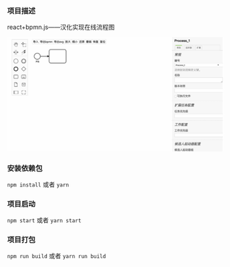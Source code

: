 ### 项目描述

react+bpmn.js——汉化实现在线流程图

![avatar](https://github.com/liht1125/react-bpmn/blob/master/src/img/bpmn-min.jpg)

### 安装依赖包

`npm install` 或者 `yarn`

### 项目启动

`npm start` 或者 `yarn start`

### 项目打包

`npm run build` 或者 `yarn run build`


